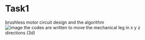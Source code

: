 # Task1
brushless motor circuit design and the algorithm  
![image](https://user-images.githubusercontent.com/109046371/178544978-256fbbfc-521c-4d5d-95f9-ceaf9614273e.png)
the codes are written to move the mechanical leg in x y z directions (3d)
